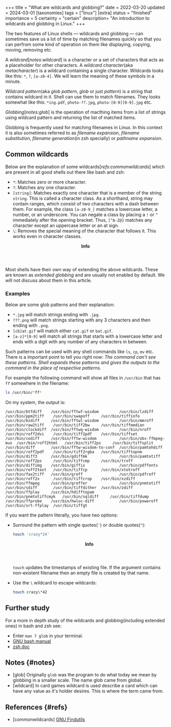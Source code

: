 +++
title = "What are wildcards and globbing?"
date = 2022-03-20
updated = 2024-03-01
[taxonomies]
tags = ["linux"]
[extra]
status = "finished"
importance = 5
certainty = "certain"
description= "An introduction to wildcards and globbing in Linux."
+++

The two features of Linux shells — wildcards and globbing — can sometimes save us a lot of time by matching filenames quickly so that you can perfrom some kind of operation on them like displaying, copying, moving, removing etc.

A _wildcard_[_notes:wildcard_] is a character or a set of characters that acts as a placeholder for other characters. A _wildcard character_(aka _metacharacter_) is a wildcard containing a single character. Wildcards looks like this: `*`, `?`, `[a-z0-4]`. We will learn the meaning of these symbols in a minute.

_Wildcard pattern_(aka _glob pattern_, _glob_ or just _pattern_) is a string that contains wildcard in it. Shell can use them to match filenames. They looks somewhat like this: `*ing.pdf`, `photo-??.jpg`, `photo-[0-9][0-9].jpg` etc.

_Globbing_[_notes:glob_] is the operation of macthing items from a list of strings using wildcard pattern and returning the list of matched items.

Globbing is frequently used for matching filenames in Linux. In this context it is also sometimes referred to as _filename expansion_, _filename substitution_, _filename generation_(in zsh specially) or _pathname expansion_.

## Common wildcards

Below are the explanation of some wildcards[_refs:commonwildcards_] which are present in all good shells out there like bash and zsh:

- `*`: Matches zero or more character.
- `?`: Matches any one character.
- `[string]`: Matches exactly one character that is a member of the string `string`. This is called a character class. As a shorthand, string may contain ranges, which consist of two characters with a dash between them. For example, the class `[a-z0-9_]` matches a lowercase letter, a number, or an underscore. You can negate a class by placing a `!` or `^` immediately after the opening bracket. Thus, `[^A-Z@]` matches any character except an uppercase letter or an at sign.
- `\`: Removes the special meaning of the character that follows it. This works even in character classes.

<aside class="admonition">
<header>
<b>Info</b>
</header>

Most shells have their own way of extending the above wildcards. These are known as _extended globbing_ and are usually not enabled by default. We will not discuss about them in this article.

</aside>

### Examples

Below are some glob patterns and their explanation:

- `*.jpg` will match strings ending with `.jpg`.
- `???.png` will match strings starting with any 3 characters and then ending with `.png`.
- `[cb]at.gif` will match either `cat.gif` or `bat.gif`.
- `[a-z]*[0-9]` will match all strings that starts with a lowercase letter and ends with a digit with any number of any characters in between.

Such patterns can be used with any shell commands like `ls`, `cp`, `mv` etc. There is a important point to tell you right now: _The command can't see these patterns. Shell expands these patterns and gives the outputs to the command in the place of respective patterns._

For example the following command will show all files in `/usr/bin` that has `ff` somewhere in the filename:

```zsh
ls /usr/bin/*ff*
```

On my system, the output is:

```
/usr/bin/btfdiff    /usr/bin/fftwf-wisdom         /usr/bin/lzdiff          /usr/bin/ppm2tiff    /usr/bin/swapoff     /usr/bin/tiffinfo
/usr/bin/bzdiff     /usr/bin/fftwl-wisdom         /usr/bin/mmroff          /usr/bin/raw2tiff    /usr/bin/tiff2bw     /usr/bin/tiffmedian
/usr/bin/clockdiff  /usr/bin/fftwq-wisdom         /usr/bin/nroff           /usr/bin/roff2dvi    /usr/bin/tiff2pdf    /usr/bin/tiffset
/usr/bin/codiff     /usr/bin/fftw-wisdom          /usr/bin/obs-ffmpeg-mux  /usr/bin/roff2html   /usr/bin/tiff2ps     /usr/bin/tiffsplit
/usr/bin/diff       /usr/bin/fftw-wisdom-to-conf  /usr/bin/pamtohdiff      /usr/bin/roff2pdf    /usr/bin/tiff2rgba   /usr/bin/tifftopnm
/usr/bin/diff3      /usr/bin/gdiffmk              /usr/bin/pamtotiff       /usr/bin/roff2ps     /usr/bin/tiffcmp     /usr/bin/troff
/usr/bin/diffimg    /usr/bin/giffix               /usr/bin/pdffonts        /usr/bin/roff2text   /usr/bin/tiffcp      /usr/bin/xtotroff
/usr/bin/fax2tiff   /usr/bin/groff                /usr/bin/pdfroff         /usr/bin/roff2x      /usr/bin/tiffcrop    /usr/bin/xzdiff
/usr/bin/ffmpeg     /usr/bin/groffer              /usr/bin/pnmtotiff       /usr/bin/sdiff       /usr/bin/tiffdither  /usr/bin/zdiff
/usr/bin/ffplay     /usr/bin/hdifftopam           /usr/bin/pnmtotiffcmyk   /usr/bin/sqldiff     /usr/bin/tiffdump
/usr/bin/ffprobe    /usr/bin/hwloc-diff           /usr/bin/poweroff        /usr/bin/srt-ffplay  /usr/bin/tiffgt
```

If you want the pattern literally, you have two options:

- Surround the pattern with single quotes(`'`) or double quotes(`"`):

  ```bash
  touch 'crazy*24'
  ```

  <aside class="admonition">
  <header>
  <b>Info</b>
  </header>

  `touch` updates the timestamps of existing file. If the argument contains non-existent filename then an empty file is created by that name.

  </aside>

- Use the `\` wildcard to escape wildcards:
  ```bash
  touch crazy\*42
  ```

## Further study

For a more in depth study of the wildcards and globbing(including extended ones) in bash and zsh see:

- Enter `man 7 glob` in your terminal.
- [GNU bash manual](https://www.gnu.org/software/bash/manual/html_node/Pattern-Matching.html)
- [zsh doc](https://zsh.sourceforge.io/Doc/Release/Expansion.html#Filename-Generation)

## Notes {#notes}

- [glob] Originally `glob` was the program to do what today we mean by globbing in a smaller scale. The name glob came from global.
- [wildcard] In card games wildcard is used describe a card which can have any value as it's holder desires. This is where the term came from.

## References {#refs}

- [commonwildcards] [GNU Findutils](https://www.gnu.org/software/findutils/manual/html_node/find_html/Shell-Pattern-Matching.html)
